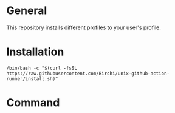 # General
This repository installs different profiles to your user's profile.

# Installation
```
/bin/bash -c "$(curl -fsSL https://raw.githubusercontent.com/Birchi/unix-github-action-runner/install.sh)"
```

# Command
